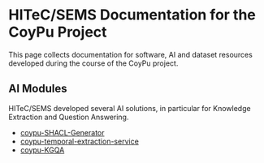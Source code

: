 # HITeC/SEMS Documentation for the CoyPu Project

This page collects documentation for software, AI and dataset resources developed during the course of the CoyPu project.

## AI Modules

HITeC/SEMS developed several AI solutions, in particular for Knowledge Extraction and Question Answering.

- [coypu-SHACL-Generator](coypu-SHACL-Generator)
- [coypu-temporal-extraction-service](coypu-temporal-extraction-service)
- [coypu-KGQA](coypu-KGQA)
